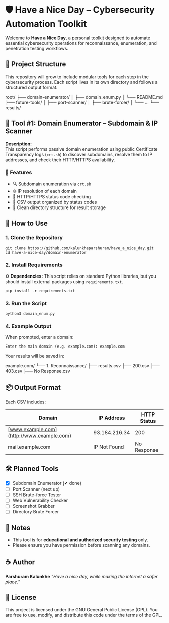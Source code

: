 # 🛡️ Have a Nice Day – Cybersecurity Automation Toolkit

Welcome to **Have a Nice Day**, a personal toolkit designed to automate essential cybersecurity operations for reconnaissance, enumeration, and penetration testing workflows.

## 📁 Project Structure

This repository will grow to include modular tools for each step in the cybersecurity process. Each script lives in its own directory and follows a structured output format.

root/
├── domain-enumerator/
│   ├── domain_enum.py
│   └── README.md
├── future-tools/
│   ├── port-scanner/
│   ├── brute-forcer/
│   └── ...
└── results/

## 📌 Tool #1: Domain Enumerator – Subdomain & IP Scanner

**Description:**  
This script performs passive domain enumeration using public Certificate Transparency logs (`crt.sh`) to discover subdomains, resolve them to IP addresses, and check their HTTP/HTTPS availability.

### 🔧 Features

- 🔍 Subdomain enumeration via `crt.sh`
- 🌐 IP resolution of each domain
- 📡 HTTP/HTTPS status code checking
- 📁 CSV output organized by status codes
- 📂 Clean directory structure for result storage

## 🚀 How to Use

### 1. Clone the Repository
```
git clone https://github.com/kalunkheparshuram/have_a_nice_day.git
cd have-a-nice-day/domain-enumerator
```

### 2. Install Requirements
 ⚙️ **Dependencies:** This script relies on standard Python libraries, but you should install external packages using `requirements.txt`.
```
pip install -r requirements.txt
```

### 3. Run the Script
```
python3 domain_enum.py
```

### 4. Example Output
When prompted, enter a domain:
```
Enter the main domain (e.g. example.com): example.com
```

Your results will be saved in:

example.com/
└── 1. Reconnaissance/
    ├── results.csv
    ├── 200.csv
    ├── 403.csv
    ├── No Response.csv

## 📦 Output Format
Each CSV includes:

| Domain                                    | IP Address    | HTTP Status |
| ----------------------------------------- | ------------- | ----------- |
| [www.example.com](http://www.example.com) | 93.184.216.34 | 200         |
| mail.example.com                          | IP Not Found  | No Response |

## 🛠 Planned Tools

* [x] Subdomain Enumerator (✔ done)
* [ ] Port Scanner (next up)
* [ ] SSH Brute-force Tester
* [ ] Web Vulnerability Checker
* [ ] Screenshot Grabber
* [ ] Directory Brute Forcer

## 🧠 Notes

* This tool is for **educational and authorized security testing** only.
* Please ensure you have permission before scanning any domains.

## ☕ Author

**Parshuram Kalunkhe**
*“Have a nice day, while making the internet a safer place.”*

## 📄 License

This project is licensed under the GNU General Public License (GPL).
You are free to use, modify, and distribute this code under the terms of the GPL.
